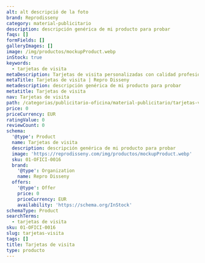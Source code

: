 ```yaml
---
alt: alt descripció de la foto
brand: Reprodisseny
category: material-publicitario
description: descripción genérica de mi producto para probar
faqs: []
formFields: []
galleryImages: []
image: /img/productos/mockupProduct.webp
inStock: true
keywords:
  - tarjetas de visita
metaDescription: Tarjetas de visita personalizadas con calidad profesional en Cataluña.
metaTitle: Tarjetas de visita | Repro Disseny
metadescription: descripción genérica de mi producto para probar
metatitle: Tarjetas de visita
nav: Tarjetas de visita
path: /categorias/publicitario-oficina/material-publicitario/tarjetas-visita
price: 0
priceCurrency: EUR
ratingValue: 0
reviewCount: 0
schema:
  '@type': Product
  name: Tarjetas de visita
  description: descripción genérica de mi producto para probar
  image: 'https://reprodisseny.com/img/productos/mockupProduct.webp'
  sku: 01-OFICI-0016
  brand:
    '@type': Organization
    name: Repro Disseny
  offers:
    '@type': Offer
    price: 0
    priceCurrency: EUR
    availability: 'https://schema.org/InStock'
schemaType: Product
searchTerms:
  - tarjetas de visita
sku: 01-OFICI-0016
slug: tarjetas-visita
tags: []
title: Tarjetas de visita
type: producto
---
```


